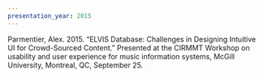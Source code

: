 ```yaml
---
presentation_year: 2015
---
```

Parmentier, Alex. 2015. “ELVIS Database: Challenges in Designing Intuitive UI for Crowd-Sourced Content.” Presented at the CIRMMT Workshop on usability and user experience for music information systems, McGill University, Montreal, QC, September 25.
